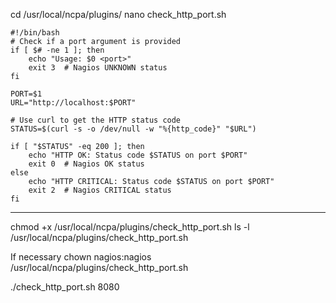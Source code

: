 cd /usr/local/ncpa/plugins/
nano check_http_port.sh
````
#!/bin/bash
# Check if a port argument is provided
if [ $# -ne 1 ]; then
    echo "Usage: $0 <port>"
    exit 3  # Nagios UNKNOWN status
fi

PORT=$1
URL="http://localhost:$PORT"

# Use curl to get the HTTP status code
STATUS=$(curl -s -o /dev/null -w "%{http_code}" "$URL")

if [ "$STATUS" -eq 200 ]; then
    echo "HTTP OK: Status code $STATUS on port $PORT"
    exit 0  # Nagios OK status
else
    echo "HTTP CRITICAL: Status code $STATUS on port $PORT"
    exit 2  # Nagios CRITICAL status
fi
````

-----------
chmod +x /usr/local/ncpa/plugins/check_http_port.sh
ls -l /usr/local/ncpa/plugins/check_http_port.sh

If necessary 
chown nagios:nagios /usr/local/ncpa/plugins/check_http_port.sh

./check_http_port.sh 8080

